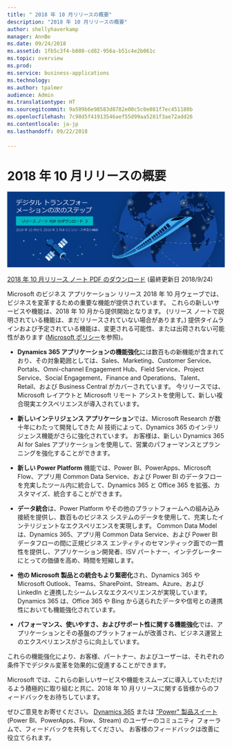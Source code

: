 ```yaml
---
title: " 2018 年 10 月リリースの概要"
description: "2018 年 10 月リリースの概要"
author: shellyhaverkamp
manager: AnnBe
ms.date: 09/24/2018
ms.assetid: 1fb5c3f4-b808-cd82-956a-b51c4e2b061c
ms.topic: overview
ms.prod: 
ms.service: business-applications
ms.technology: 
ms.author: tpalmer
audience: Admin
ms.translationtype: HT
ms.sourcegitcommit: 9a509b6e98583d8782e00c5c0e081f7ec451180b
ms.openlocfilehash: 7c98d5f41913546aef55d99aa5281f3ae72add26
ms.contentlocale: ja-jp
ms.lasthandoff: 09/22/2018

---
```


# <a name="october-18-release-overview"></a>2018 年 10 月リリースの概要



[![背景イメージ 1](../media/Landing-page-image-october2018.png)](https://go.microsoft.com/fwlink/?linkid=2005971&clcid=0x411)

[2018 年 10 月リリース ノート PDF のダウンロード](https://go.microsoft.com/fwlink/?linkid=2005971&clcid=0x411) (最終更新日 2018/9/24)

Microsoft のビジネス アプリケーション リリース 2018 年 10 月ウェーブでは、ビジネスを変革するための重要な機能が提供されています。 これらの新しいサービスや機能は、2018 年 10 月から提供開始となります。 (リリース ノートで説明されている機能は、まだリリースされていない場合があります。) 提供タイムラインおよび予定されている機能は、変更される可能性、または出荷されない可能性があります ([Microsoft ポリシー](https://go.microsoft.com/fwlink/p/?linkid=2007332)を参照)。

- **Dynamics 365 アプリケーションの機能強化**には数百もの新機能が含まれており、その対象範囲としては、Sales、Marketing、Customer Service、Portals、Omni-channel Engagement Hub、Field Service、Project Service、Social Engagement、Finance and Operations、Talent、Retail、および Business Central がカバーされています。 今リリースでは、Microsoft レイアウトと Microsoft リモート アシストを使用して、新しい複合現実エクスペリエンスが導入されています。

- **新しいインテリジェンス アプリケーション**では、Microsoft Research が数十年にわたって開発してきた AI 技術によって、Dynamics 365 のインテリジェンス機能がさらに強化されています。 お客様は、新しい Dynamics 365 AI for Sales アプリケーションを使用して、営業のパフォーマンスとプランニングを強化することができます。 

- **新しい Power Platform** 機能では、Power BI、PowerApps、Microsoft Flow、アプリ用 Common Data Service、および Power BI のデータフローを充実したツール内に統合して、Dynamics 365 と Office 365 を拡張、カスタマイズ、統合することができます。 


- **データ統合**は、Power Platform やその他のプラットフォームへの組み込み接続を提供し、数百ものビジネス システムのデータを使用して、充実したインテリジェントなエクスペリエンスを実現します。 Common Data Model は、Dynamics 365、アプリ用 Common Data Service、および Power BI データフローの間に正規ビジネス エンティティのセマンティック面での一貫性を提供し、アプリケーション開発者、ISV パートナー、インテグレーターにとっての価値を高め、時間を短縮します。

- **他の Microsoft 製品との統合もより緊密化**され、Dynamics 365 や Microsoft Outlook、Teams、SharePoint、Stream、Azure、および LinkedIn と連携したシームレスなエクスペリエンスが実現しています。 Dynamics 365 は、Office 365 や Bing から送られたデータや信号との連携性においても機能強化されています。

- **パフォーマンス、使いやすさ、およびサポート性に関する機能強化**では、アプリケーションとその基盤のプラットフォームが改善され、ビジネス運営上のエクスペリエンスがさらに向上しています。

これらの機能強化により、お客様、パートナー、およびユーザーは、それぞれの条件下でデジタル変革を効果的に促進することができます。

Microsoft では、これらの新しいサービスや機能をスムーズに導入していただけるよう積極的に取り組むと共に、2018 年 10 月リリースに関する皆様からのフィードバックをお待ちしています。

ぜひご意見をお寄せください。 [Dynamics 365](https://community.dynamics.com) または ["Power" 製品スイート](https://powerusers.microsoft.com/) (Power BI、PowerApps、Flow、Stream) のユーザーのコミュニティ フォーラムで、フィードバックを共有してください。 お客様のフィードバックは改善に役立てられます。


